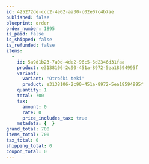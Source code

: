 ```yaml
---
id: 425272de-ccc2-4e62-aa30-c02e07c4b7ae
published: false
blueprint: order
order_number: 1895
is_paid: false
is_shipped: false
is_refunded: false
items:
  -
    id: 5a9d1b23-7a0d-4de2-96c5-6d2346d31faa
    product: e3138106-2c90-451a-8972-5ea18594995f
    variant:
      variant: 'Otroški teki'
      product: e3138106-2c90-451a-8972-5ea18594995f
    quantity: 1
    total: 700
    tax:
      amount: 0
      rate: 0
      price_includes_tax: true
    metadata: {  }
grand_total: 700
items_total: 700
tax_total: 0
shipping_total: 0
coupon_total: 0
---
```

